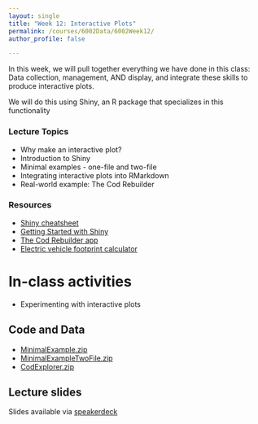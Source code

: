 ```yaml
---
layout: single
title: "Week 12: Interactive Plots"
permalink: /courses/6002Data/6002Week12/
author_profile: false

---
```


In this week, we will pull together everything we have done in this class: Data collection, management, AND display, and integrate these skills to produce interactive plots.

We will do this using Shiny, an R package that specializes in this functionality

### Lecture Topics

* Why make an interactive plot?
* Introduction to Shiny
* Minimal examples - one-file and two-file
* Integrating interactive plots into RMarkdown
* Real-world example: The Cod Rebuilder

### Resources

* [Shiny cheatsheet](https://github.com/rstudio/cheatsheets/raw/master/shiny.pdf)
* [Getting Started with Shiny](https://www.rstudio.com/resources/webinars/how-to-start-with-shiny-part-1/)
* [The Cod Rebuilder app](https://pandalusplatyceros.shinyapps.io/cod_rebuilder/)
* [Electric vehicle footprint calculator](http://www.casteyanqui.com/ev/ghg/index.html)

# In-class activities

* Experimenting with interactive plots

## Code and Data

* [MinimalExample.zip](/assets/images/FISH6002_Week12A_MinimalExample.zip)
* [MinimalExampleTwoFile.zip](/assets/images/FISH6002_Week12B_MinimalExampleTwoFile.zip)
* [CodExplorer.zip](/assets/images/FISH6002_Week12C_CodExplorer.zip)

## Lecture slides

<script async class="speakerdeck-embed" data-id="65c96fe04c3547fd8d693654d086abc6" data-ratio="1.77777777777778" src="//speakerdeck.com/assets/embed.js"></script>

Slides available via [speakerdeck](https://speakerdeck.com/pandalusplatyceros/fish-6002-week-12-interactive-plots)